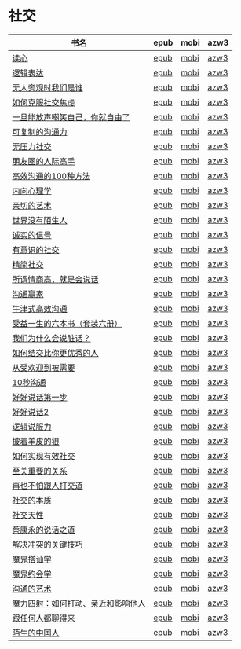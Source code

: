 # 社交

| 书名 | epub | mobi | azw3 |
| --- | --- | --- | --- |
| [读心](http://ct.dalanmei.com/f/31084289-771247165-b12e45) | [epub](http://ct.dalanmei.com/f/31084289-771247165-b12e45) | [mobi](http://ct.dalanmei.com/f/31084289-771232096-ff0949) | [azw3](http://ct.dalanmei.com/f/31084289-771238343-12acd4) |
| [逻辑表达](http://ct.dalanmei.com/f/31084289-771240469-f74e61) | [epub](http://ct.dalanmei.com/f/31084289-771240469-f74e61) | [mobi](http://ct.dalanmei.com/f/31084289-771228533-7955dd) | [azw3](http://ct.dalanmei.com/f/31084289-771232476-fa2973) |
| [无人旁观时我们是谁](http://ct.dalanmei.com/f/31084289-771240491-e99f03) | [epub](http://ct.dalanmei.com/f/31084289-771240491-e99f03) | [mobi](http://ct.dalanmei.com/f/31084289-771228595-0b3f54) | [azw3](http://ct.dalanmei.com/f/31084289-771232492-3ddff8) |
| [如何克服社交焦虑](http://ct.dalanmei.com/f/31084289-771241300-223d68) | [epub](http://ct.dalanmei.com/f/31084289-771241300-223d68) | [mobi](http://ct.dalanmei.com/f/31084289-771229819-984463) | [azw3](http://ct.dalanmei.com/f/31084289-771233386-7d0f82) |
| [一旦能放声嘲笑自己，你就自由了](http://ct.dalanmei.com/f/31084289-570312626-426f45) | [epub](http://ct.dalanmei.com/f/31084289-570312626-426f45) | [mobi](http://ct.dalanmei.com/f/31084289-570169774-0a7f51) | [azw3](http://ct.dalanmei.com/f/31084289-570378069-ddabdb) |
| [可复制的沟通力](http://ct.dalanmei.com/f/31084289-570354254-6518d9) | [epub](http://ct.dalanmei.com/f/31084289-570354254-6518d9) | [mobi](http://ct.dalanmei.com/f/31084289-570134522-8e3432) | [azw3](http://ct.dalanmei.com/f/31084289-571402093-3bde13) |
| [无压力社交](http://ct.dalanmei.com/f/31084289-570259058-68c274) | [epub](http://ct.dalanmei.com/f/31084289-570259058-68c274) | [mobi](http://ct.dalanmei.com/f/31084289-570108696-2bec0a) | [azw3](http://ct.dalanmei.com/f/31084289-571416199-f14e68) |
| [朋友圈的人际高手](http://ct.dalanmei.com/f/31084289-572107424-b4c30f) | [epub](http://ct.dalanmei.com/f/31084289-572107424-b4c30f) | [mobi](http://ct.dalanmei.com/f/31084289-571726687-6d6f72) | [azw3](http://ct.dalanmei.com/f/31084289-572115310-930e6a) |
| [高效沟通的100种方法](http://ct.dalanmei.com/f/31084289-572112078-cd14d0) | [epub](http://ct.dalanmei.com/f/31084289-572112078-cd14d0) | [mobi](http://ct.dalanmei.com/f/31084289-571725088-54b285) | [azw3](http://ct.dalanmei.com/f/31084289-572115848-be2de2) |
| [内向心理学](http://ct.dalanmei.com/f/31084289-572113870-7340c9) | [epub](http://ct.dalanmei.com/f/31084289-572113870-7340c9) | [mobi](http://ct.dalanmei.com/f/31084289-571715530-fc0791) | [azw3](http://ct.dalanmei.com/f/31084289-572121717-6c9f12) |
| [亲切的艺术](http://ct.dalanmei.com/f/31084289-572114212-a1265e) | [epub](http://ct.dalanmei.com/f/31084289-572114212-a1265e) | [mobi](http://ct.dalanmei.com/f/31084289-571713772-96db8d) | [azw3](http://ct.dalanmei.com/f/31084289-572127794-596e80) |
| [世界没有陌生人](http://ct.dalanmei.com/f/31084289-572114223-e528e2) | [epub](http://ct.dalanmei.com/f/31084289-572114223-e528e2) | [mobi](http://ct.dalanmei.com/f/31084289-571713737-746a89) | [azw3](http://ct.dalanmei.com/f/31084289-572127943-76440e) |
| [诚实的信号](http://ct.dalanmei.com/f/31084289-572115017-8099ab) | [epub](http://ct.dalanmei.com/f/31084289-572115017-8099ab) | [mobi](http://ct.dalanmei.com/f/31084289-571710060-192985) | [azw3](http://ct.dalanmei.com/f/31084289-572135736-489a01) |
| [有意识的社交](http://ct.dalanmei.com/f/31084289-572116103-005e1b) | [epub](http://ct.dalanmei.com/f/31084289-572116103-005e1b) | [mobi](http://ct.dalanmei.com/f/31084289-571678716-e763f4) | [azw3](http://ct.dalanmei.com/f/31084289-572156943-fd7357) |
| [精简社交](http://ct.dalanmei.com/f/31084289-572117478-69e4c7) | [epub](http://ct.dalanmei.com/f/31084289-572117478-69e4c7) | [mobi](http://ct.dalanmei.com/f/31084289-571652793-08bd18) | [azw3](http://ct.dalanmei.com/f/31084289-572179922-4f2e98) |
| [所谓情商高，就是会说话](http://ct.dalanmei.com/f/31084289-572117536-b306af) | [epub](http://ct.dalanmei.com/f/31084289-572117536-b306af) | [mobi](http://ct.dalanmei.com/f/31084289-571652168-058055) | [azw3](http://ct.dalanmei.com/f/31084289-572180003-2162ab) |
| [沟通赢家](http://ct.dalanmei.com/f/31084289-572120612-205605) | [epub](http://ct.dalanmei.com/f/31084289-572120612-205605) | [mobi](http://ct.dalanmei.com/f/31084289-571639711-85164b) | [azw3](http://ct.dalanmei.com/f/31084289-572181081-f44ca6) |
| [牛津式高效沟通](http://ct.dalanmei.com/f/31084289-572120690-d2395f) | [epub](http://ct.dalanmei.com/f/31084289-572120690-d2395f) | [mobi](http://ct.dalanmei.com/f/31084289-571639161-758f41) | [azw3](http://ct.dalanmei.com/f/31084289-572181285-94b884) |
| [受益一生的六本书（套装六册）](http://ct.dalanmei.com/f/31084289-572126269-0f6622) | [epub](http://ct.dalanmei.com/f/31084289-572126269-0f6622) | [mobi](http://ct.dalanmei.com/f/31084289-571632152-09e94d) | [azw3](http://ct.dalanmei.com/f/31084289-572186633-bf3ff3) |
| [我们为什么会说脏话？](http://ct.dalanmei.com/f/31084289-571862140-42c46d) | [epub](http://ct.dalanmei.com/f/31084289-571862140-42c46d) | [mobi](http://ct.dalanmei.com/f/31084289-571551123-b56df3) | [azw3](http://ct.dalanmei.com/f/31084289-572202123-eb46f1) |
| [如何结交比你更优秀的人](http://ct.dalanmei.com/f/31084289-571907538-922680) | [epub](http://ct.dalanmei.com/f/31084289-571907538-922680) | [mobi](http://ct.dalanmei.com/f/31084289-571555554-2122aa) | [azw3](http://ct.dalanmei.com/f/31084289-572203041-286b87) |
| [从受欢迎到被需要](http://ct.dalanmei.com/f/31084289-572014954-8ad994) | [epub](http://ct.dalanmei.com/f/31084289-572014954-8ad994) | [mobi](http://ct.dalanmei.com/f/31084289-571563245-4f640d) | [azw3](http://ct.dalanmei.com/f/31084289-571911246-30ac44) |
| [10秒沟通](http://ct.dalanmei.com/f/31084289-571737850-9af0dd) | [epub](http://ct.dalanmei.com/f/31084289-571737850-9af0dd) | [mobi](http://ct.dalanmei.com/f/31084289-571602753-4d0fbe) | [azw3](http://ct.dalanmei.com/f/31084289-571917127-219b6b) |
| [好好说话第一步](http://ct.dalanmei.com/f/31084289-571778153-fb4040) | [epub](http://ct.dalanmei.com/f/31084289-571778153-fb4040) | [mobi](http://ct.dalanmei.com/f/31084289-571517474-1e1ab2) | [azw3](http://ct.dalanmei.com/f/31084289-571923344-c82d51) |
| [好好说话2](http://ct.dalanmei.com/f/31084289-571832804-0048a1) | [epub](http://ct.dalanmei.com/f/31084289-571832804-0048a1) | [mobi](http://ct.dalanmei.com/f/31084289-571549584-b7f43f) | [azw3](http://ct.dalanmei.com/f/31084289-572065481-4161dd) |
| [逻辑说服力](http://ct.dalanmei.com/f/31084289-571987017-c819a0) | [epub](http://ct.dalanmei.com/f/31084289-571987017-c819a0) | [mobi](http://ct.dalanmei.com/f/31084289-571561128-b83048) | [azw3](http://ct.dalanmei.com/f/31084289-571839633-568ffa) |
| [披着羊皮的狼](http://ct.dalanmei.com/f/31084289-571733498-ef1e33) | [epub](http://ct.dalanmei.com/f/31084289-571733498-ef1e33) | [mobi](http://ct.dalanmei.com/f/31084289-571584987-6f3a1f) | [azw3](http://ct.dalanmei.com/f/31084289-571849551-e9f49f) |
| [如何实现有效社交](http://ct.dalanmei.com/f/31084289-571735396-2a4fd9) | [epub](http://ct.dalanmei.com/f/31084289-571735396-2a4fd9) | [mobi](http://ct.dalanmei.com/f/31084289-571584656-1f3eab) | [azw3](http://ct.dalanmei.com/f/31084289-571851231-d05b0e) |
| [至关重要的关系](http://ct.dalanmei.com/f/31084289-571735569-e0ca83) | [epub](http://ct.dalanmei.com/f/31084289-571735569-e0ca83) | [mobi](http://ct.dalanmei.com/f/31084289-571584358-7fc6e1) | [azw3](http://ct.dalanmei.com/f/31084289-571853616-c28865) |
| [再也不怕跟人打交道](http://ct.dalanmei.com/f/31084289-571736888-475306) | [epub](http://ct.dalanmei.com/f/31084289-571736888-475306) | [mobi](http://ct.dalanmei.com/f/31084289-571581692-3ec44a) | [azw3](http://ct.dalanmei.com/f/31084289-571861336-e81dab) |
| [社交的本质](http://ct.dalanmei.com/f/31084289-571736962-6b8622) | [epub](http://ct.dalanmei.com/f/31084289-571736962-6b8622) | [mobi](http://ct.dalanmei.com/f/31084289-571581591-157eba) | [azw3](http://ct.dalanmei.com/f/31084289-571861682-dc04c6) |
| [社交天性](http://ct.dalanmei.com/f/31084289-571774758-bea15e) | [epub](http://ct.dalanmei.com/f/31084289-571774758-bea15e) | [mobi](http://ct.dalanmei.com/f/31084289-571497536-897174) | [azw3](http://ct.dalanmei.com/f/31084289-571871607-00bcc6) |
| [蔡康永的说话之道](http://ct.dalanmei.com/f/31084289-571777494-805e6c) | [epub](http://ct.dalanmei.com/f/31084289-571777494-805e6c) | [mobi](http://ct.dalanmei.com/f/31084289-571516181-d29959) | [azw3](http://ct.dalanmei.com/f/31084289-571876566-f366d8) |
| [解决冲突的关键技巧](http://ct.dalanmei.com/f/31084289-571781237-eafa87) | [epub](http://ct.dalanmei.com/f/31084289-571781237-eafa87) | [mobi](http://ct.dalanmei.com/f/31084289-571526446-a92266) | [azw3](http://ct.dalanmei.com/f/31084289-571881208-187832) |
| [魔鬼搭讪学](None) | [epub](None) | [mobi](None) | [azw3](None) |
| [魔鬼约会学](None) | [epub](None) | [mobi](None) | [azw3](None) |
| [沟通的艺术](None) | [epub](None) | [mobi](None) | [azw3](None) |
| [魔力四射：如何打动、亲近和影响他人](None) | [epub](None) | [mobi](None) | [azw3](None) |
| [跟任何人都聊得来](http://ct.dalanmei.com/f/31084289-571787020-7b44a1) | [epub](http://ct.dalanmei.com/f/31084289-571787020-7b44a1) | [mobi](http://ct.dalanmei.com/f/31084289-571453270-191a43) | [azw3](http://ct.dalanmei.com/f/31084289-571886130-6f2d90) |
| [陌生的中国人](http://ct.dalanmei.com/f/31084289-571789658-893742) | [epub](http://ct.dalanmei.com/f/31084289-571789658-893742) | [mobi](http://ct.dalanmei.com/f/31084289-571456896-28c2e9) | [azw3](http://ct.dalanmei.com/f/31084289-571894839-217d7e) |
